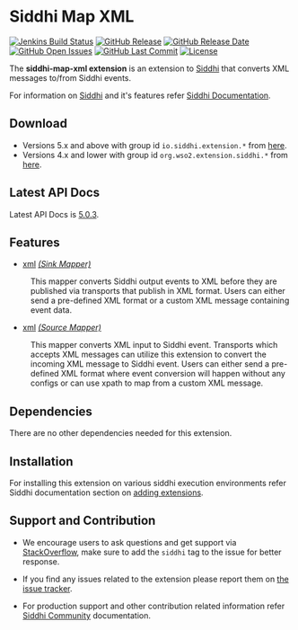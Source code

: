Siddhi Map XML
===================

  [![Jenkins Build Status](https://wso2.org/jenkins/job/siddhi/job/siddhi-map-xml/badge/icon)](https://wso2.org/jenkins/job/siddhi/job/siddhi-map-xml/)
  [![GitHub Release](https://img.shields.io/github/release/siddhi-io/siddhi-map-xml.svg)](https://github.com/siddhi-io/siddhi-map-xml/releases)
  [![GitHub Release Date](https://img.shields.io/github/release-date/siddhi-io/siddhi-map-xml.svg)](https://github.com/siddhi-io/siddhi-map-xml/releases)
  [![GitHub Open Issues](https://img.shields.io/github/issues-raw/siddhi-io/siddhi-map-xml.svg)](https://github.com/siddhi-io/siddhi-map-xml/issues)
  [![GitHub Last Commit](https://img.shields.io/github/last-commit/siddhi-io/siddhi-map-xml.svg)](https://github.com/siddhi-io/siddhi-map-xml/commits/master)
  [![License](https://img.shields.io/badge/License-Apache%202.0-blue.svg)](https://opensource.org/licenses/Apache-2.0)

The **siddhi-map-xml extension** is an extension to <a target="_blank" href="https://wso2.github.io/siddhi">Siddhi</a> that converts XML messages to/from Siddhi events.

For information on <a target="_blank" href="https://siddhi.io/">Siddhi</a> and it's features refer <a target="_blank" href="https://siddhi.io/redirect/docs.html">Siddhi Documentation</a>. 

## Download

* Versions 5.x and above with group id `io.siddhi.extension.*` from <a target="_blank" href="https://mvnrepository.com/artifact/io.siddhi.extension.map.xml/siddhi-map-xml/">here</a>.
* Versions 4.x and lower with group id `org.wso2.extension.siddhi.*` from <a target="_blank" href="https://mvnrepository.com/artifact/org.wso2.extension.siddhi.map.xml/siddhi-map-xml">here</a>.

## Latest API Docs 

Latest API Docs is <a target="_blank" href="https://siddhi-io.github.io/siddhi-map-xml/api/5.0.3">5.0.3</a>.

## Features

* <a target="_blank" href="https://siddhi-io.github.io/siddhi-map-xml/api/5.0.3/#xml-sink-mapper">xml</a> *<a target="_blank" href="https://siddhi.io/en/v5.0/docs/query-guide/#sink-mapper">(Sink Mapper)</a>*<br><div style="padding-left: 1em;"><p>This mapper converts Siddhi output events to XML before they are published via transports that publish in XML format. Users can either send a pre-defined XML format or a custom XML message containing event data.</p></div>
* <a target="_blank" href="https://siddhi-io.github.io/siddhi-map-xml/api/5.0.3/#xml-source-mapper">xml</a> *<a target="_blank" href="https://siddhi.io/en/v5.0/docs/query-guide/#source-mapper">(Source Mapper)</a>*<br><div style="padding-left: 1em;"><p>This mapper converts XML input to Siddhi event. Transports which accepts XML messages can utilize this extension to convert the incoming XML message to Siddhi event. Users can either send a pre-defined XML format where event conversion will happen without any configs or can use xpath to map from a custom XML message.</p></div>


## Dependencies 

There are no other dependencies needed for this extension. 

## Installation

For installing this extension on various siddhi execution environments refer Siddhi documentation section on <a target="_blank" href="https://siddhi.io/redirect/add-extensions.html">adding extensions</a>.

## Support and Contribution

* We encourage users to ask questions and get support via <a target="_blank" href="https://stackoverflow.com/questions/tagged/siddhi">StackOverflow</a>, make sure to add the `siddhi` tag to the issue for better response.

* If you find any issues related to the extension please report them on <a target="_blank" href="https://github.com/siddhi-io/siddhi-execution-string/issues">the issue tracker</a>.

* For production support and other contribution related information refer <a target="_blank" href="https://siddhi.io/community/">Siddhi Community</a> documentation.

